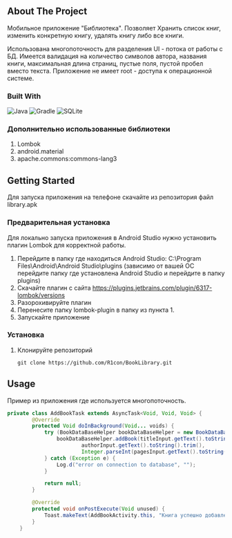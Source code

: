 
<!-- ABOUT THE PROJECT -->
## About The Project
Мобильное приложение "Библиотека". Позволяет Хранить список книг, изменить конкретную книгу, удалять книгу либо все книги.

Использована многопоточность для разделения UI - потока от работы с БД.
Имеется валидация на количество символов автора, названия книги, максимальная длина страниц, пустые поля, пустой пробел вместо текста.
Приложение не имеет root - доступа к операционной системе.

### Built With
![Java](https://img.shields.io/badge/java-%23ED8B00.svg?style=for-the-badge&logo=java&logoColor=white)
![Gradle](https://img.shields.io/badge/Gradle-02303A.svg?style=for-the-badge&logo=Gradle&logoColor=white)
![SQLite](https://img.shields.io/badge/sqlite-%2307405e.svg?style=for-the-badge&logo=sqlite&logoColor=white)

### Дополнительно использованные библиотеки
1. Lombok
2. android.material
3. apache.commons:commons-lang3

<!-- GETTING STARTED -->
## Getting Started
Для запуска приложения на телефоне скачайте из репозитория файл library.apk
### Предварительная установка
Для локально запуска приложения в Android Studio нужно установить плагин Lombok для корректной работы.

1. Перейдите в папку где находиться Android Studio: C:\Program Files\Android\Android Studio\plugins (зависимо от вашей ОС перейдите папку где установлена Android Studio и перейдите в папку plugins)
2. Скачайте плагин с сайта https://plugins.jetbrains.com/plugin/6317-lombok/versions
3. Разорохивируйте плагин
4. Перенесите папку lombok-plugin в папку из пункта 1.
5. Запускайте приложение

### Установка

1. Клонируйте репозиторий
   ```
   git clone https://github.com/R1con/BookLibrary.git
   ```

<!-- USAGE EXAMPLES -->
## Usage
Пример из приложения где используется многопоточность.
```java
private class AddBookTask extends AsyncTask<Void, Void, Void> {
        @Override
        protected Void doInBackground(Void... voids) {
            try (BookDataBaseHelper bookDataBaseHelper = new BookDataBaseHelper(AddBookActivity.this)) {
                bookDataBaseHelper.addBook(titleInput.getText().toString().trim(),
                        authorInput.getText().toString().trim(),
                        Integer.parseInt(pagesInput.getText().toString().trim()));
            } catch (Exception e) {
                Log.d("error on connection to database", "");
            }

            return null;
        }

        @Override
        protected void onPostExecute(Void unused) {
            Toast.makeText(AddBookActivity.this, "Книга успешно добавлена!", Toast.LENGTH_SHORT).show();
        }
    }
```
